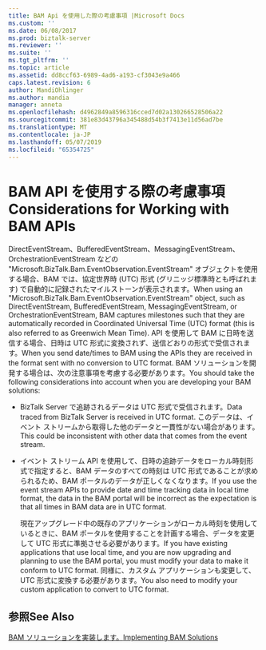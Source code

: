 ```yaml
---
title: BAM Api を使用した際の考慮事項 |Microsoft Docs
ms.custom: ''
ms.date: 06/08/2017
ms.prod: biztalk-server
ms.reviewer: ''
ms.suite: ''
ms.tgt_pltfrm: ''
ms.topic: article
ms.assetid: dd8ccf63-6989-4ad6-a193-cf3043e9a466
caps.latest.revision: 6
author: MandiOhlinger
ms.author: mandia
manager: anneta
ms.openlocfilehash: d4962849a8596316cced7d02a130266528506a22
ms.sourcegitcommit: 381e83d43796a345488d54b3f7413e11d56ad7be
ms.translationtype: MT
ms.contentlocale: ja-JP
ms.lasthandoff: 05/07/2019
ms.locfileid: "65354725"
---
```

# <a name="considerations-for-working-with-bam-apis"></a><span data-ttu-id="114b2-102">BAM API を使用する際の考慮事項</span><span class="sxs-lookup"><span data-stu-id="114b2-102">Considerations for Working with BAM APIs</span></span>
<span data-ttu-id="114b2-103">DirectEventStream、BufferedEventStream、MessagingEventStream、OrchestrationEventStream などの "Microsoft.BizTalk.Bam.EventObservation.EventStream" オブジェクトを使用する場合、BAM では、協定世界時 (UTC) 形式 (グリニッジ標準時とも呼ばれます) で自動的に記録されたマイルストーンが表示されます。</span><span class="sxs-lookup"><span data-stu-id="114b2-103">When using an  "Microsoft.BizTalk.Bam.EventObservation.EventStream" object, such as DirectEventStream, BufferedEventStream, MessagingEventStream, or OrchestrationEventStream, BAM captures milestones such that they are automatically recorded in Coordinated Universal Time (UTC) format (this is also referred to as Greenwich Mean Time).</span></span> <span data-ttu-id="114b2-104">API を使用して BAM に日時を送信する場合、日時は UTC 形式に変換されず、送信どおりの形式で受信されます。</span><span class="sxs-lookup"><span data-stu-id="114b2-104">When you send date/times to BAM using the APIs they are received in the format sent with no conversion to UTC format.</span></span> <span data-ttu-id="114b2-105">BAM ソリューションを開発する場合は、次の注意事項を考慮する必要があります。</span><span class="sxs-lookup"><span data-stu-id="114b2-105">You should take the following considerations into account when you are developing your BAM solutions:</span></span>  
  
- <span data-ttu-id="114b2-106">BizTalk Server で追跡されるデータは UTC 形式で受信されます。</span><span class="sxs-lookup"><span data-stu-id="114b2-106">Data traced from BizTalk Server is received in UTC format.</span></span> <span data-ttu-id="114b2-107">このデータは、イベント ストリームから取得した他のデータと一貫性がない場合があります。</span><span class="sxs-lookup"><span data-stu-id="114b2-107">This could be inconsistent with other data that comes from the event stream.</span></span>  
  
- <span data-ttu-id="114b2-108">イベント ストリーム API を使用して、日時の追跡データをローカル時刻形式で指定すると、BAM データのすべての時刻は UTC 形式であることが求められるため、BAM ポータルのデータが正しくなくなります。</span><span class="sxs-lookup"><span data-stu-id="114b2-108">If you use the event stream APIs to provide date and time tracking data in local time format, the data in the BAM portal will be incorrect as the expectation is that all times in BAM data are in UTC format.</span></span>  
  
  <span data-ttu-id="114b2-109">現在アップグレード中の既存のアプリケーションがローカル時刻を使用しているときに、BAM ポータルを使用することを計画する場合、データを変更して UTC 形式に準拠させる必要があります。</span><span class="sxs-lookup"><span data-stu-id="114b2-109">If you have existing applications that use local time, and you are now upgrading and planning to use the BAM portal, you must modify your data to make it conform to UTC format.</span></span> <span data-ttu-id="114b2-110">同様に、カスタム アプリケーションも変更して、UTC 形式に変換する必要があります。</span><span class="sxs-lookup"><span data-stu-id="114b2-110">You also need to modify your custom application to convert to UTC format.</span></span>  
  
## <a name="see-also"></a><span data-ttu-id="114b2-111">参照</span><span class="sxs-lookup"><span data-stu-id="114b2-111">See Also</span></span>  
 [<span data-ttu-id="114b2-112">BAM ソリューションを実装します。</span><span class="sxs-lookup"><span data-stu-id="114b2-112">Implementing BAM Solutions</span></span>](../core/implementing-bam-solutions.md)
